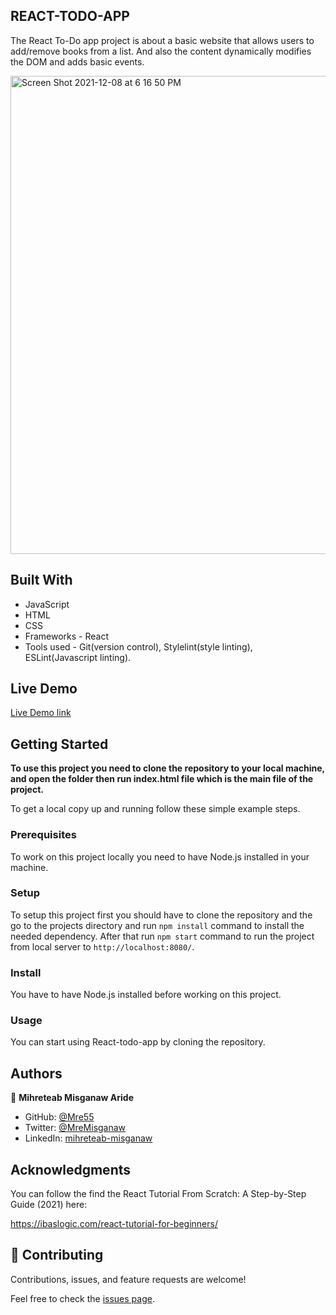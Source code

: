 ## REACT-TODO-APP

The React To-Do app project is about a basic website that allows users to add/remove books from a list. And also the content dynamically modifies the DOM and adds basic events.

<img width="765" alt="Screen Shot 2021-12-08 at 6 16 50 PM" src="https://user-images.githubusercontent.com/34578631/149070958-bfdd3627-11c4-417a-840e-bd46cb4eac7e.png">


## Built With

- JavaScript
- HTML
- CSS
- Frameworks - React
- Tools used - Git(version control), Stylelint(style linting), ESLint(Javascript linting).

## Live Demo

[Live Demo link](https://mre55.github.io/react-todo-app/)

## Getting Started

**To use this project you need to clone the repository to your local machine, and open the folder then run index.html file which is the main file of the project.**

To get a local copy up and running follow these simple example steps.

### Prerequisites

To work on this project locally you need to have Node.js installed in your machine.

### Setup

To setup this project first you should have to clone the repository and the go to the projects directory and run `npm install` command to install the needed dependency. After that run `npm start` command to run the project from local server to `http://localhost:8080/`.

### Install

You have to have Node.js installed before working on this project.

### Usage

You can start using React-todo-app by cloning the repository.



## Authors

👤 **Mihreteab Misganaw Aride**

- GitHub: [@Mre55](https://github.com/Mre55)
- Twitter: [@MreMisganaw](https://twitter.com/MreMisganaw)
- LinkedIn: [mihreteab-misganaw](https://www.linkedin.com/in/mihreteab-misganaw-86249812b/)

## Acknowledgments

You can follow the find the React Tutorial From Scratch: A Step-by-Step Guide (2021) here:

https://ibaslogic.com/react-tutorial-for-beginners/

## 🤝 Contributing

Contributions, issues, and feature requests are welcome!

Feel free to check the [issues page](../../issues/).
